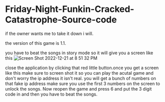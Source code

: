 # Friday-Night-Funkin-Cracked-Catastrophe-Source-code
 if the owner wants me to take it down i will. 
 
 the version of this game is 1.1. 
 
 you have to beat the songs in story mode so it will give you a screen like this ![Screen Shot 2022-12-21 at 8 51 32 PM](https://user-images.githubusercontent.com/107599365/209414498-29d33566-c206-470a-af2e-b293356e09d0.png)

close the application by clicking that red little button.once you get a screen like this make sure to screen shot it so you can play the acutal game and don't worry the ip address it isn't real. you will get a bunch of numbers on that fake ip address make sure you use the first 3 numbers on the screen to unlock the songs. Now reopen the game and press 6 and put the 3 digit code in and then you have to beat the songs. 
